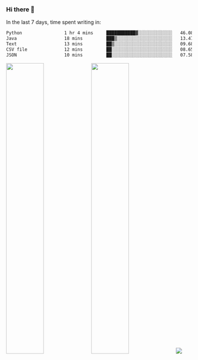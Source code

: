 ### Hi there 👋

In the last 7 days, time spent writing in:

<!--START_SECTION:waka-->

```txt
Python                1 hr 4 mins     ███████████▓░░░░░░░░░░░░░   46.08 %
Java                  18 mins         ███▒░░░░░░░░░░░░░░░░░░░░░   13.47 %
Text                  13 mins         ██▒░░░░░░░░░░░░░░░░░░░░░░   09.68 %
CSV file              12 mins         ██░░░░░░░░░░░░░░░░░░░░░░░   08.65 %
JSON                  10 mins         ██░░░░░░░░░░░░░░░░░░░░░░░   07.58 %
```

<!--END_SECTION:waka-->

<img src="https://wakatime.com/share/@jimtje/5d0c92de-08f8-4a72-8f2f-6a9693d1e318.svg" width=45% height=45%> <img src="https://wakatime.com/share/@jimtje/501498ae-bda5-4da7-a89d-b40bcdd5556d.svg" width=45% height=45%>
![](https://hit.yhype.me/github/profile?user_id=43537315)
